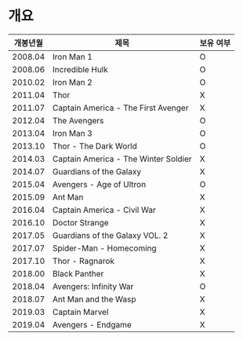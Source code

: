 # 개요
|개봉년월|제목									|보유 여부|
|-------|---------------------------------------|--------|
|2008.04|Iron Man 1								|O       |
|2008.06|Incredible Hulk						|O       |
|2010.02|Iron Man 2								|O       |
|2011.04|Thor									|X       |
|2011.07|Captain America - The First Avenger    |X       |
|2012.04|The Avengers							|O       |
|2013.04|Iron Man 3 							|O		 |
|2013.10|Thor - The Dark World					|O       |
|2014.03|Captain America - The Winter Soldier   |X       |
|2014.07|Guardians of the Galaxy				|X       |
|2015.04|Avengers - Age of Ultron				|O       |
|2015.09|Ant Man								|X       |
|2016.04|Captain America - Civil War			|X       |
|2016.10|Doctor Strange							|X       |
|2017.05|Guardians of the Galaxy VOL. 2			|X       |
|2017.07|Spider-Man - Homecoming				|X       |
|2017.10|Thor - Ragnarok						|X       |
|2018.00|Black Panther							|X       |
|2018.04|Avengers: Infinity War					|O       |
|2018.07|Ant Man and the Wasp					|X       |
|2019.03|Captain Marvel							|X       |
|2019.04|Avengers - Endgame						|X       |
<!--stackedit_data:
eyJoaXN0b3J5IjpbMTE4MTUzNjcxNCwtMTk4MzYyMDU4OSw3MT
cwNjM0MjldfQ==
-->